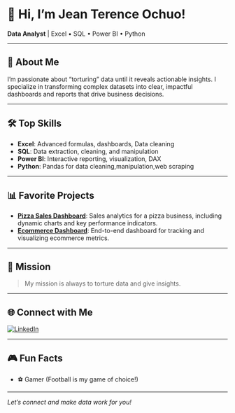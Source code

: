 # 👋 Hi, I’m Jean Terence Ochuo!

**Data Analyst** | Excel • SQL • Power BI • Python

---

## 🚀 About Me
I’m passionate about “torturing” data until it reveals actionable insights. I specialize in transforming complex datasets into clear, impactful dashboards and reports that drive business decisions.

---

## 🛠️ Top Skills
- **Excel**: Advanced formulas, dashboards, Data cleaning
- **SQL**: Data extraction, cleaning, and manipulation
- **Power BI**: Interactive reporting, visualization, DAX
- **Python**: Pandas for data cleaning,manipulation,web scraping

---

## 📊 Favorite Projects

- [**Pizza Sales Dashboard**](https://github.com/terenceochuo/pizza-sales-dashboard): Sales analytics for a pizza business, including dynamic charts and key performance indicators.
- [**Ecommerce Dashboard**](https://github.com/terenceochuo/ecommerce-dashboard): End-to-end dashboard for tracking and visualizing ecommerce metrics.

---

## 🎯 Mission
> My mission is always to torture data and give insights.

---

## 🌐 Connect with Me

[![LinkedIn](https://img.shields.io/badge/LinkedIn-jean%20ochuo-blue?style=flat&logo=linkedin)](https://www.linkedin.com/in/jean-ochuo/)

---

## 🎮 Fun Facts
- ⚽ Gamer (Football is my game of choice!)

---

*Let’s connect and make data work for you!*